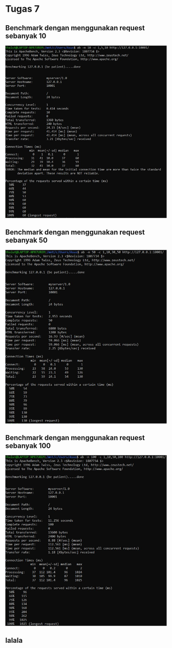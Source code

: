 <h1>Tugas 7</h1>
<h2>Benchmark dengan menggunakan request sebanyak 10</h2>
<img src="Dokumentasi/10.JPG" >
<h2>Benchmark dengan menggunakan request sebanyak 50</h2>
<img src="Dokumentasi/50.JPG" >
<h2>Benchmark dengan menggunakan request sebanyak 100</h2>
<img src="Dokumentasi/100.JPG" >
<h2>lalala</h2>
